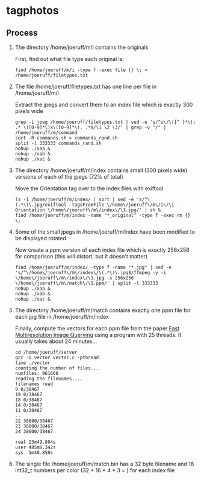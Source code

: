 # tagphotos

## Process

1. The directory /home/joeruff/m/i contains the originals 

   First, find out what file type each original is:

   ```
   find /home/joeruff/m/i -type f -exec file {} \; > /home/joeruff/filetypes.txt
   ```

2. The file /home/joeruff/filetypes.txt has one line per file in /home/joeruff/m/i

   Extract the jpegs and convert them to an index file which is exactly 300 pixels wide

   ```
   grep -i jpeg /home/joeruff/filetypes.txt | sed -e 's/^i\/\([^ ]*\): .* \([0-9]*\)x\([0-9]*\), .*$/\1 \2 \3/' | grep -v "/" | /home/joeruff/m/command
   sort -R commands.sh > commands_rand.sh
   split -l 333333 commands_rand.sh
   nohup ./xaa &
   nohup ./xab &
   nohup ./xac &
   ```

3. The directory /home/joeruff/m/index contains small (300 pixels wide) versions of each of the jpegs (72% of total)

   Move the Orientation tag over to the index files with exiftool 

   ```
   ls -1 /home/joeruff/m/index/ | sort | sed -e 's/^\(.*\)\.jpg/exiftool -tagsFromFile \/home\/joeruff\/m\/i\/\1 -Orientation \/home\/joeruff\/m\/index\/\1.jpg/' | sh &
   find /home/joeruff/m/index -name "*_original" -type f -exec rm {} \;
   ```

4. Some of the small jpegs in /home/joeruff/m/index have been modified to be displayed rotated

   Now create a ppm version of each index file which is exactly 256x256 for comparison (this will distort, but it doesn't matter)

   ```
   find /home/joeruff/m/index/ -type f -name "*.jpg" | sed -e 's/^\/home\/joeruff\/m\/index\/\(.*\)\.jpg$/ffmpeg -y -i \/home\/joeruff\/m\/index\/\1.jpg -s 256x256 \/home\/joeruff\/m\/match\/\1.ppm/' | split -l 333333
   nohup ./xaa &
   nohup ./xab &
   nohup ./xac &
   ```
   
5. The directory /home/joeruff/m/match contains exactly one ppm file for each jpg file in /home/joeruff/m/index

   Finally, compute the vectors for each ppm file from the paper [Fast Multiresolution Image Querying](https://grail.cs.washington.edu/projects/query/mrquery.pdf) using a program with 25 threads. It usually takes about 24 minutes...

   ```
   cd /home/joeruff/server
   gcc -o vector vector.c -pthread
   time ./vector
   counting the number of files...
   numfiles: 961668
   reading the filenames....
   filenames read
   9 0/38467
   19 0/38467
   18 0/38467
   14 0/38467
   11 0/38467
   ...
   22 38000/38467
   23 38000/38467
   24 38000/38467

   real	23m49.804s
   user	485m8.342s
   sys	1m40.850s
   ```
      
6. The single file /home/joeruff/m/match.bin has a 32 byte filename and 16 int32_t numbers per color (32 + 16 * 4 * 3 = ) for each index file
